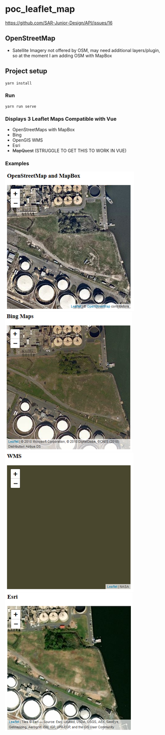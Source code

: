 # poc_leaflet_map
https://github.com/SAR-Junior-Design/API/issues/16

## OpenStreetMap
* Satellite Imagery not offered by OSM, may need additional layers/plugin, so at the moment I am adding OSM with MapBox

## Project setup
```
yarn install
```

### Run
```
yarn run serve
```

### Displays 3 Leaflet Maps Compatible with Vue
* OpenStreetMaps with MapBox
* Bing
* OpenGIS WMS
* Esri
* ~~MapQuest~~ (STRUGGLE TO GET THIS TO WORK IN VUE)

### Examples
![](https://github.com/adeliyianni3/poc_leaflet_map/blob/master/images/OSMandMB.png)
![](https://github.com/adeliyianni3/poc_leaflet_map/blob/master/images/BING.png)
![](https://github.com/adeliyianni3/poc_leaflet_map/blob/master/images/WMS.png)
![](https://github.com/adeliyianni3/poc_leaflet_map/blob/master/images/ESRI.png)
